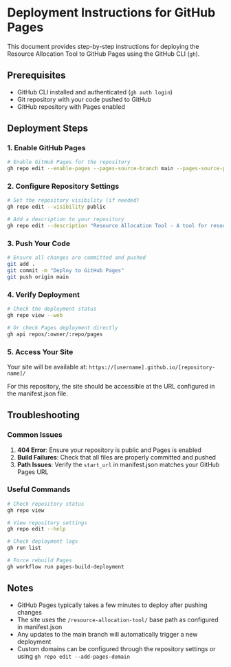 # Deployment Instructions for GitHub Pages

This document provides step-by-step instructions for deploying the Resource Allocation Tool to GitHub Pages using the GitHub CLI (`gh`).

## Prerequisites

- GitHub CLI installed and authenticated (`gh auth login`)
- Git repository with your code pushed to GitHub
- GitHub repository with Pages enabled

## Deployment Steps

### 1. Enable GitHub Pages

```bash
# Enable GitHub Pages for the repository
gh repo edit --enable-pages --pages-source-branch main --pages-source-path /
```

### 2. Configure Repository Settings

```bash
# Set the repository visibility (if needed)
gh repo edit --visibility public

# Add a description to your repository
gh repo edit --description "Resource Allocation Tool - A tool for resource allocation and performance tracking"
```

### 3. Push Your Code

```bash
# Ensure all changes are committed and pushed
git add .
git commit -m "Deploy to GitHub Pages"
git push origin main
```

### 4. Verify Deployment

```bash
# Check the deployment status
gh repo view --web

# Or check Pages deployment directly
gh api repos/:owner/:repo/pages
```

### 5. Access Your Site

Your site will be available at: `https://[username].github.io/[repository-name]/`

For this repository, the site should be accessible at the URL configured in the manifest.json file.

## Troubleshooting

### Common Issues

1. **404 Error**: Ensure your repository is public and Pages is enabled
2. **Build Failures**: Check that all files are properly committed and pushed
3. **Path Issues**: Verify the `start_url` in manifest.json matches your GitHub Pages URL

### Useful Commands

```bash
# Check repository status
gh repo view

# View repository settings
gh repo edit --help

# Check deployment logs
gh run list

# Force rebuild Pages
gh workflow run pages-build-deployment
```

## Notes

- GitHub Pages typically takes a few minutes to deploy after pushing changes
- The site uses the `/resource-allocation-tool/` base path as configured in manifest.json
- Any updates to the main branch will automatically trigger a new deployment
- Custom domains can be configured through the repository settings or using `gh repo edit --add-pages-domain`